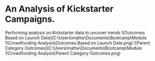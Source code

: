 # An Analysis of Kickstarter Campaigns.
Performing analysis on Kickstarter data to uncover trends
![Outcomes Based on Launch Date](C:\Users\mattw\Documents\Bootcamp\Module 1\Crowdfunding Analysis\Outcomes Based on Launch Date.png)
![Parent Category Outcomes](C:\Users\mattw\Documents\Bootcamp\Module 1\Crowdfunding Analysis\Parent Category Outcomes.png)
